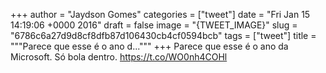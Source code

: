 
+++
author = "Jaydson Gomes"
categories = ["tweet"]
date = "Fri Jan 15 14:19:06 +0000 2016"
draft = false
image = "{TWEET_IMAGE}"
slug = "6786c6a27d9d8cf8dfb87d106430cb4cf0594bcb"
tags = ["tweet"]
title = """Parece que esse é o ano d..."""
+++
Parece que esse é o ano da Microsoft. Só bola dentro. https://t.co/WO0nh4COHl
